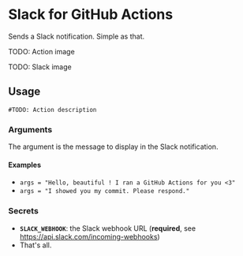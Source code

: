 # Slack for GitHub Actions

Sends a Slack notification. Simple as that.

TODO: Action image

TODO: Slack image

## Usage

```
#TODO: Action description
```

### Arguments

The argument is the message to display in the Slack notification.

#### Examples

* `args = "Hello, beautiful ! I ran a GitHub Actions for you <3"`
* `args = "I showed you my commit. Please respond."`

### Secrets

* **`SLACK_WEBHOOK`**: the Slack webhook URL (**required**, see https://api.slack.com/incoming-webhooks)
* That's all.
